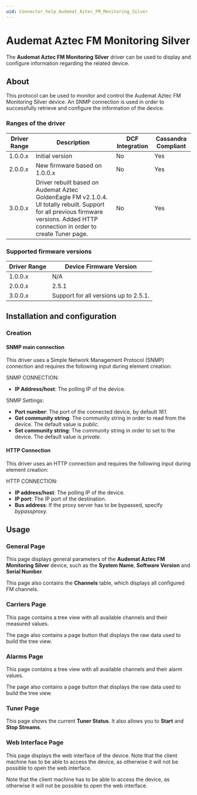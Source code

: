 ```yaml
---
uid: Connector_help_Audemat_Aztec_FM_Monitoring_Silver
---
```


# Audemat Aztec FM Monitoring Silver

The **Audemat Aztec FM Monitoring Silver** driver can be used to display and configure information regarding the related device.

## About

This protocol can be used to monitor and control the Audemat Aztec FM Monitoring Silver device. An SNMP connection is used in order to successfully retrieve and configure the information of the device.

### Ranges of the driver

| **Driver Range** | **Description**                                                                                                                                                                     | **DCF Integration** | **Cassandra Compliant** |
|------------------|-------------------------------------------------------------------------------------------------------------------------------------------------------------------------------------|---------------------|-------------------------|
| 1.0.0.x          | Initial version                                                                                                                                                                     | No                  | Yes                     |
| 2.0.0.x          | New firmware based on 1.0.0.x                                                                                                                                                       | No                  | Yes                     |
| 3.0.0.x          | Driver rebuilt based on Audemat Aztec GoldenEagle FM v2.1.0.4. UI totally rebuilt. Support for all previous firmware versions. Added HTTP connection in order to create Tuner page. | No                  | Yes                     |

### Supported firmware versions

| **Driver Range** | **Device Firmware Version**           |
|------------------|---------------------------------------|
| 1.0.0.x          | N/A                                   |
| 2.0.0.x          | 2.5.1                                 |
| 3.0.0.x          | Support for all versions up to 2.5.1. |

## Installation and configuration

### Creation

#### SNMP main connection

This driver uses a Simple Network Management Protocol (SNMP) connection and requires the following input during element creation:

SNMP CONNECTION:

- **IP Address/host**: The polling IP of the device.

SNMP Settings:

- **Port number**: The port of the connected device, by default *161.*
- **Get community string**: The community string in order to read from the device. The default value is *public*.
- **Set community string**: The community string in order to set to the device. The default value is *private*.

#### HTTP Connection

This driver uses an HTTP connection and requires the following input during element creation:

HTTP CONNECTION:

- **IP address/host**: The polling IP of the device.
- **IP port**: The IP port of the destination.
- **Bus address**: If the proxy server has to be bypassed, specify *bypassproxy.*

## Usage

### General Page

This page displays general parameters of the **Audemat Aztec FM Monitoring Silver** device, such as the **System Name**, **Software Version** and **Serial Number**.

This page also contains the **Channels** table, which displays all configured FM channels.

### Carriers Page

This page contains a tree view with all available channels and their measured values.

The page also contains a page button that displays the raw data used to build the tree view.

### Alarms Page

This page contains a tree view with all available channels and their alarm values.

The page also contains a page button that displays the raw data used to build the tree view.

### Tuner Page

This page shows the current **Tuner Status**. It also allows you to **Start** and **Stop Streams**.

### Web Interface Page

This page displays the web interface of the device. Note that the client machine has to be able to access the device, as otherwise it will not be possible to open the web interface.

Note that the client machine has to be able to access the device, as otherwise it will not be possible to open the web interface.
